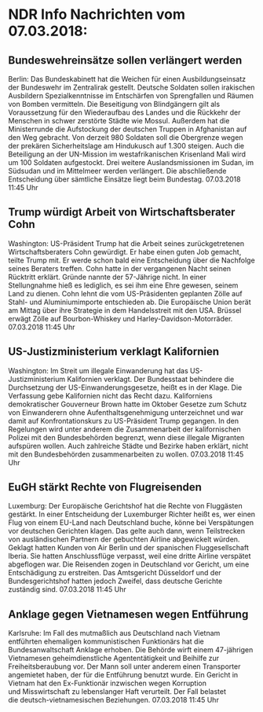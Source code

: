 # NDR Info Nachrichten vom 07.03.2018:


## Bundeswehreinsätze sollen verlängert werden
Berlin: Das Bundeskabinett hat die Weichen für einen Ausbildungseinsatz der Bundeswehr im Zentralirak gestellt. Deutsche Soldaten sollen irakischen Ausbildern Spezialkenntnisse im Entschärfen von Sprengfallen und Räumen von Bomben vermitteln. Die Beseitigung von Blindgängern gilt als Voraussetzung für den Wiederaufbau des Landes und die Rückkehr der Menschen in schwer zerstörte Städte wie Mossul. Außerdem hat die Ministerrunde die Aufstockung der deutschen Truppen in Afghanistan auf den Weg gebracht. Von derzeit 980 Soldaten soll die Obergrenze wegen der prekären Sicherheitslage am Hindukusch auf 1.300 steigen. Auch die Beteiligung an der UN-Mission im westafrikanischen Krisenland Mali wird um 100 Soldaten aufgestockt. Drei weitere Auslandsmissionen im Sudan, im Südsudan und im Mittelmeer werden verlängert. Die abschließende Entscheidung über sämtliche Einsätze liegt beim Bundestag. 07.03.2018 11:45 Uhr 

## Trump würdigt Arbeit von Wirtschaftsberater Cohn
Washington:   US-Präsident Trump hat die Arbeit seines zurückgetretenen Wirtschaftsberaters Cohn gewürdigt. Er habe einen guten Job gemacht, teilte Trump mit. Er werde schon bald eine Entscheidung über die Nachfolge seines Beraters treffen. Cohn hatte in der vergangenen Nacht seinen Rücktritt erklärt. Gründe nannte der 57-Jährige nicht. In einer Stellungnahme hieß es lediglich, es sei ihm eine Ehre gewesen, seinem Land zu dienen. Cohn lehnt die vom US-Präsidenten geplanten Zölle auf Stahl- und Aluminiumimporte entschieden ab. Die Europäische Union berät am Mittag über ihre Strategie in dem Handelsstreit mit den USA. Brüssel erwägt Zölle auf Bourbon-Whiskey und Harley-Davidson-Motorräder. 07.03.2018 11:45 Uhr 

## US-Justizministerium verklagt Kalifornien
Washington: Im Streit um illegale Einwanderung hat das US-Justizministerium Kalifornien verklagt. Der Bundesstaat behindere die Durchsetzung der US-Einwanderungsgesetze, heißt es in der Klage. Die Verfassung gebe Kalifornien nicht das Recht dazu. Kaliforniens demokratischer Gouverneur Brown hatte im Oktober Gesetze zum Schutz von Einwanderern ohne Aufenthaltsgenehmigung unterzeichnet und war damit auf Konfrontationskurs zu US-Präsident Trump gegangen. In den Regelungen wird unter anderem die Zusammenarbeit der kalifornischen Polizei mit den Bundesbehörden begrenzt, wenn diese illegale Migranten aufspüren wollen. Auch zahlreiche Städte und Bezirke haben erklärt, nicht mit den Bundesbehörden zusammenarbeiten zu wollen. 07.03.2018 11:45 Uhr 

## EuGH stärkt Rechte von Flugreisenden
Luxemburg: Der Europäische Gerichtshof hat die Rechte von Fluggästen gestärkt. In einer Entscheidung der Luxemburger Richter heißt es, wer einen Flug von einem EU-Land nach Deutschland buche, könne bei Verspätungen vor deutschen Gerichten klagen. Das gelte auch dann, wenn Teilstrecken von ausländischen Partnern der gebuchten Airline abgewickelt würden. Geklagt hatten Kunden von Air Berlin und der spanischen Fluggesellschaft Iberia. Sie hatten Anschlussflüge verpasst, weil eine dritte Airline verspätet abgeflogen war. Die Reisenden zogen in Deutschland vor Gericht, um eine Entschädigung zu erstreiten. Das Amtsgericht Düsseldorf und der Bundesgerichtshof hatten jedoch Zweifel, dass deutsche Gerichte zuständig sind. 07.03.2018 11:45 Uhr 

## Anklage gegen Vietnamesen wegen Entführung
Karlsruhe: Im Fall des mutmaßlich aus Deutschland nach Vietnam entführten ehemaligen kommunistischen Funktionärs hat die Bundesanwaltschaft Anklage erhoben. Die Behörde wirft einem 47-jährigen Vietnamesen geheimdienstliche Agententätigkeit und Beihilfe zur Freiheitsberaubung vor. Der Mann soll unter anderem einen Transporter angemietet haben, der für die Entführung benutzt wurde. Ein Gericht in Vietnam hat den Ex-Funktionär inzwischen wegen Korruption und Misswirtschaft zu lebenslanger Haft verurteilt. Der Fall belastet die deutsch-vietnamesischen Beziehungen. 07.03.2018 11:45 Uhr 
